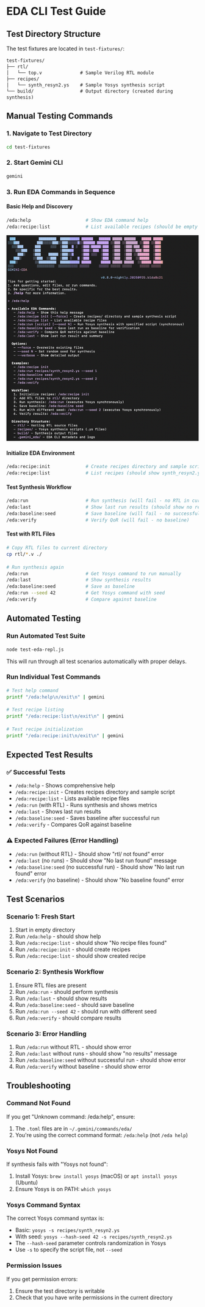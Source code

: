 # EDA CLI Test Guide

## Test Directory Structure

The test fixtures are located in `test-fixtures/`:

```
test-fixtures/
├── rtl/
│   └── top.v              # Sample Verilog RTL module
├── recipes/
│   └── synth_resyn2.ys    # Sample Yosys synthesis script
└── build/                 # Output directory (created during synthesis)
```

## Manual Testing Commands

### 1. Navigate to Test Directory
```bash
cd test-fixtures
```

### 2. Start Gemini CLI
```bash
gemini
```

### 3. Run EDA Commands in Sequence

#### Basic Help and Discovery
```bash
/eda:help                    # Show EDA command help
/eda:recipe:list             # List available recipes (should be empty initially)
```

![EDA Help Output](./docs/assets/eda-help-screenshot.png)

#### Initialize EDA Environment
```bash
/eda:recipe:init             # Create recipes directory and sample script
/eda:recipe:list             # List recipes (should show synth_resyn2.ys)
```

#### Test Synthesis Workflow
```bash
/eda:run                     # Run synthesis (will fail - no RTL in current dir)
/eda:last                    # Show last run results (should show no results)
/eda:baseline:seed           # Save baseline (will fail - no successful run)
/eda:verify                  # Verify QoR (will fail - no baseline)
```

#### Test with RTL Files
```bash
# Copy RTL files to current directory
cp rtl/*.v ./

# Run synthesis again
/eda:run                     # Get Yosys command to run manually
/eda:last                    # Show synthesis results
/eda:baseline:seed           # Save as baseline
/eda:run --seed 42           # Get Yosys command with seed
/eda:verify                  # Compare against baseline
```

## Automated Testing

### Run Automated Test Suite
```bash
node test-eda-repl.js
```

This will run through all test scenarios automatically with proper delays.

### Run Individual Test Commands
```bash
# Test help command
printf "/eda:help\n/exit\n" | gemini

# Test recipe listing
printf "/eda:recipe:list\n/exit\n" | gemini

# Test recipe initialization
printf "/eda:recipe:init\n/exit\n" | gemini
```

## Expected Test Results

### ✅ Successful Tests
- `/eda:help` - Shows comprehensive help
- `/eda:recipe:init` - Creates recipes directory and sample script
- `/eda:recipe:list` - Lists available recipe files
- `/eda:run` (with RTL) - Runs synthesis and shows metrics
- `/eda:last` - Shows last run results
- `/eda:baseline:seed` - Saves baseline after successful run
- `/eda:verify` - Compares QoR against baseline

### ⚠️ Expected Failures (Error Handling)
- `/eda:run` (without RTL) - Should show "rtl/ not found" error
- `/eda:last` (no runs) - Should show "No last run found" message
- `/eda:baseline:seed` (no successful run) - Should show "No last run found" error
- `/eda:verify` (no baseline) - Should show "No baseline found" error

## Test Scenarios

### Scenario 1: Fresh Start
1. Start in empty directory
2. Run `/eda:help` - should show help
3. Run `/eda:recipe:list` - should show "No recipe files found"
4. Run `/eda:recipe:init` - should create recipes
5. Run `/eda:recipe:list` - should show created recipe

### Scenario 2: Synthesis Workflow
1. Ensure RTL files are present
2. Run `/eda:run` - should perform synthesis
3. Run `/eda:last` - should show results
4. Run `/eda:baseline:seed` - should save baseline
5. Run `/eda:run --seed 42` - should run with different seed
6. Run `/eda:verify` - should compare results

### Scenario 3: Error Handling
1. Run `/eda:run` without RTL - should show error
2. Run `/eda:last` without runs - should show "no results" message
3. Run `/eda:baseline:seed` without successful run - should show error
4. Run `/eda:verify` without baseline - should show error

## Troubleshooting

### Command Not Found
If you get "Unknown command: /eda:help", ensure:
1. The `.toml` files are in `~/.gemini/commands/eda/`
2. You're using the correct command format: `/eda:help` (not `/eda help`)

### Yosys Not Found
If synthesis fails with "Yosys not found":
1. Install Yosys: `brew install yosys` (macOS) or `apt install yosys` (Ubuntu)
2. Ensure Yosys is on PATH: `which yosys`

### Yosys Command Syntax
The correct Yosys command syntax is:
- Basic: `yosys -s recipes/synth_resyn2.ys`
- With seed: `yosys --hash-seed 42 -s recipes/synth_resyn2.ys`
- The `--hash-seed` parameter controls randomization in Yosys
- Use `-s` to specify the script file, not `--seed`

### Permission Issues
If you get permission errors:
1. Ensure the test directory is writable
2. Check that you have write permissions in the current directory
